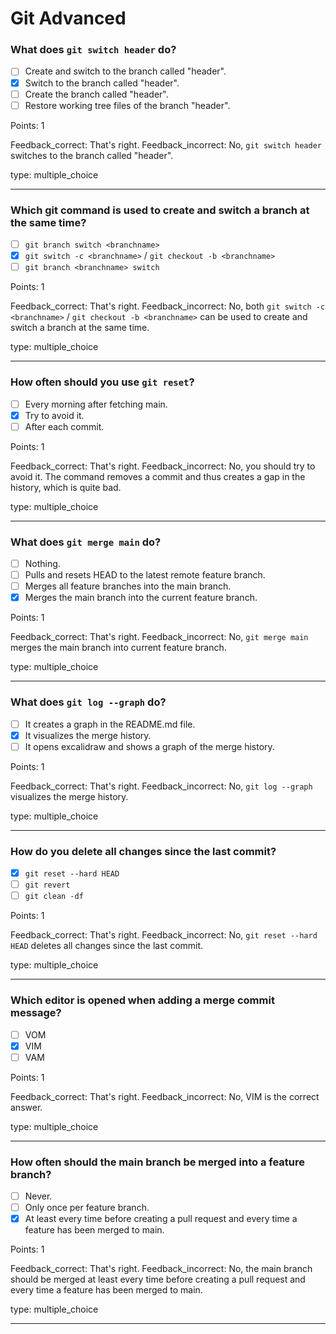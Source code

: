 # Git Advanced

### What does `git switch header` do?

- [ ] Create and switch to the branch called "header".
- [x] Switch to the branch called "header".
- [ ] Create the branch called "header".
- [ ] Restore working tree files of the branch "header".

Points: 1

Feedback_correct: That's right.
Feedback_incorrect: No, `git switch header` switches to the branch called "header".

type: multiple_choice

---

### Which git command is used to create and switch a branch at the same time?

- [ ] `git branch switch <branchname>`
- [x] `git switch -c <branchname>` / `git checkout -b <branchname>`
- [ ] `git branch <branchname> switch`

Points: 1

Feedback_correct: That's right.
Feedback_incorrect: No, both `git switch -c <branchname>` / `git checkout -b <branchname>` can be used to create and switch a branch at the same time.

type: multiple_choice

---

### How often should you use `git reset`?

- [ ] Every morning after fetching main.
- [x] Try to avoid it.
- [ ] After each commit.

Points: 1

Feedback_correct: That's right.
Feedback_incorrect: No, you should try to avoid it. The command removes a commit and thus creates a gap in the history, which is quite bad.

type: multiple_choice

---

### What does `git merge main` do?

- [ ] Nothing.
- [ ] Pulls and resets HEAD to the latest remote feature branch.
- [ ] Merges all feature branches into the main branch.
- [x] Merges the main branch into the current feature branch.

Points: 1

Feedback_correct: That's right.
Feedback_incorrect: No, `git merge main` merges the main branch into current feature branch.

type: multiple_choice

---

### What does `git log --graph` do?

- [ ] It creates a graph in the README.md file.
- [x] It visualizes the merge history.
- [ ] It opens excalidraw and shows a graph of the merge history.

Points: 1

Feedback_correct: That's right.
Feedback_incorrect: No, `git log --graph` visualizes the merge history.

type: multiple_choice

---

### How do you delete all changes since the last commit?

- [x] `git reset --hard HEAD`
- [ ] `git revert`
- [ ] `git clean -df`

Points: 1

Feedback_correct: That's right.
Feedback_incorrect: No, `git reset --hard HEAD` deletes all changes since the last commit.

type: multiple_choice

---

### Which editor is opened when adding a merge commit message?

- [ ] VOM
- [x] VIM
- [ ] VAM

Points: 1

Feedback_correct: That's right.
Feedback_incorrect: No, VIM is the correct answer.

type: multiple_choice

---

### How often should the main branch be merged into a feature branch?

- [ ] Never.
- [ ] Only once per feature branch.
- [x] At least every time before creating a pull request and every time a feature has been merged to main.

Points: 1

Feedback_correct: That's right.
Feedback_incorrect: No, the main branch should be merged at least every time before creating a pull request and every time a feature has been merged to main.

type: multiple_choice

---
